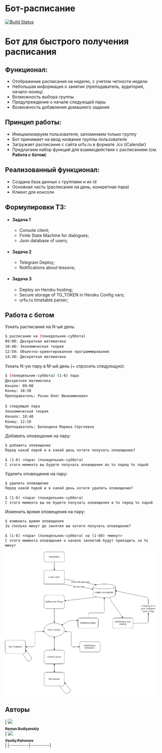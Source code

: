 # Бот-расписание 
[![Build Status](https://travis-ci.com/bully434/urfu-timetable-bot.svg?branch=master)](https://travis-ci.com/bully434/urfu-timetable-bot)

# Бот для быстрого получения расписания

## Функционал:
  * Отображение расписания на неделю, с учетом четности недели
  * Небольшая информация о занятии (преподаватель, аудитория, начало-конец)
  * Возможность выбора группы
  * Предупреждение о начале следующей пары 
  * Возможность добавления домашнего задания 
  
 ## Принцип работы:
   * Инициализируем пользователя, запоминаем только группу
   * Бот принимает на ввод название группы пользователя
   * Загружает расписание с сайта urfu.ru в формате .ics (iCalendar)
   * Предлагаем набор функций для взаимодействия с расписанием (см. **Работа с ботом**)
 
 ## Реализованный функционал:
   * Создана база данных с группами и их id
   * Основная часть (расписание на день, конкретная пара)
   * Клиент для консоли
    
## Формулировки ТЗ:
   * #### Задача 1
     * Console client;
     * Finite State Machine for dialogues;
     * Json database of users;
   
   * #### Задача 2 
     * Telegram Deploy;
     * Notifications about lessons;
   
   * #### Задача 3
     * Deploy on Heroku hosting;
     * Secure storage of TG_TOKEN in Heroku Config vars;
     * urfu.ru timetable parser;
   
## Работа с ботом

Узнать расписание на N-ый день:
```sh
$ расписание на (понедельник-суббота)
09:00: Дискретная математика
10:40: Экономическая теория
12:50: Объектно-ориентированное программирование
14:30: Дискретная математика
```

Узнать N-ую пару в M-ый день (+ спросить следующую):
```sh
$ (понедельник-суббота) (1-6) пара
Дискретная математика
Начало: 09:00
Конец: 10:30
Преподаватель: Расин Олег Вениаминович

$ следующая пара
Экономическая теория
Начало: 10:40
Конец: 12:10
Преподаватель: Баландина Марина Сергеевна
```

Добавить оповещение на пару:
```
$ добавить оповещение
Перед какой парой и в какой день хотите получать оповещение?

$ (1-6) <пара> (понедельник-суббота) 
С этого момента вы будете получать оповещения во %s перед %s парой
```

Удалить оповещение на пару:
```
$ удалить оповещение
Перед какой парой и в какой день хотите удалить оповещение?

$ (1-6) <пара> (понедельник-суббота) 
С этого момента вы не будете получать оповещения в %s перед %s парой
```

Изменить время оповещения на пару:
```
$ изменить время оповещения
За сколько минут до занятия вы хотите получать оповещение?

$ (1-6) <пара> (понедельник-суббота) на (1-60) <минут>
С этого момента оповещения о начале заняитий будут приходить за %s минут
```
<img src="./FSM_Dialogue.png" width="800px;" alt = "Finite State Machine of dialogs"/>

## Авторы
| [<img src="https://avatars3.githubusercontent.com/u/19955305?s=460&v=4" width="100px;"/><br /><sub><b>Roman Budlyanskiy </b></sub>](https://github.com/bully434)<br /> |
[<img src="https://avatars0.githubusercontent.com/u/37302383?s=460&v=4" width="100px;"/><br /><sub><b>Vasiliy Pahomov </b></sub>](https://github.com/vaspahomov)<br /> |
|----------|----------|
